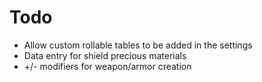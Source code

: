 # Todo
- Allow custom rollable tables to be added in the settings
- Data entry for shield precious materials
- +/- modifiers for weapon/armor creation

